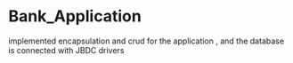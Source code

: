 # Bank_Application
implemented encapsulation and crud for the application , and the database is connected with JBDC drivers
